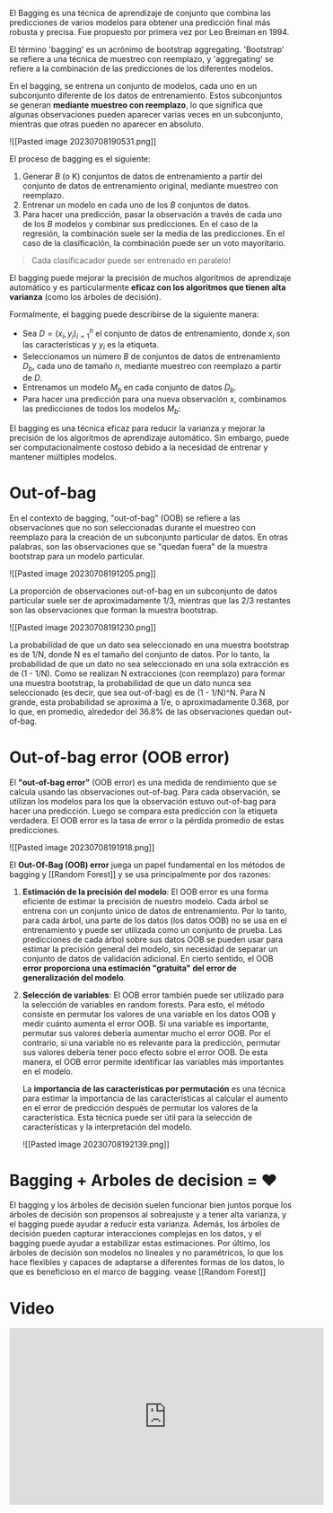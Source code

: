 El Bagging es una técnica de aprendizaje de conjunto que combina las predicciones de varios modelos para obtener una predicción final más robusta y precisa. Fue propuesto por primera vez por Leo Breiman en 1994.

El término 'bagging' es un acrónimo de bootstrap aggregating. 'Bootstrap' se refiere a una técnica de muestreo con reemplazo, y 'aggregating' se refiere a la combinación de las predicciones de los diferentes modelos.

En el bagging, se entrena un conjunto de modelos, cada uno en un subconjunto diferente de los datos de entrenamiento. Estos subconjuntos se generan **mediante muestreo con reemplazo**, lo que significa que algunas observaciones pueden aparecer varias veces en un subconjunto, mientras que otras pueden no aparecer en absoluto.

![[Pasted image 20230708190531.png]]

El proceso de bagging es el siguiente:

1. Generar $B$ (o K) conjuntos de datos de entrenamiento a partir del conjunto de datos de entrenamiento original, mediante muestreo con reemplazo.
2. Entrenar un modelo en cada uno de los $B$ conjuntos de datos.
3. Para hacer una predicción, pasar la observación a través de cada uno de los $B$ modelos y combinar sus predicciones. En el caso de la regresión, la combinación suele ser la media de las predicciones. En el caso de la clasificación, la combinación puede ser un voto mayoritario.

> Cada clasificacador puede ser entrenado en paralelo!

El bagging puede mejorar la precisión de muchos algoritmos de aprendizaje automático y es particularmente **eficaz con los algoritmos que tienen alta varianza** (como los árboles de decisión).

Formalmente, el bagging puede describirse de la siguiente manera:

- Sea $D = {(x_{i}, y_{i})}_{i=1}^{n}$ el conjunto de datos de entrenamiento, donde $x_{i}$ son las características y $y_{i}$ es la etiqueta.
- Seleccionamos un número $B$ de conjuntos de datos de entrenamiento $D_{b}$, cada uno de tamaño $n$, mediante muestreo con reemplazo a partir de $D$.
- Entrenamos un modelo $M_{b}$ en cada conjunto de datos $D_{b}$.
- Para hacer una predicción para una nueva observación $x$, combinamos las predicciones de todos los modelos $M_{b}$:

El bagging es una técnica eficaz para reducir la varianza y mejorar la precisión de los algoritmos de aprendizaje automático. Sin embargo, puede ser computacionalmente costoso debido a la necesidad de entrenar y mantener múltiples modelos.

# Out-of-bag

En el contexto de bagging, "out-of-bag" (OOB) se refiere a las observaciones que no son seleccionadas durante el muestreo con reemplazo para la creación de un subconjunto particular de datos. En otras palabras, son las observaciones que se "quedan fuera" de la muestra bootstrap para un modelo particular.

![[Pasted image 20230708191205.png]]

La proporción de observaciones out-of-bag en un subconjunto de datos particular suele ser de aproximadamente 1/3, mientras que las 2/3 restantes son las observaciones que forman la muestra bootstrap.

![[Pasted image 20230708191230.png]]

La probabilidad de que un dato sea seleccionado en una muestra bootstrap es de 1/N, donde N es el tamaño del conjunto de datos. 
Por lo tanto, la probabilidad de que un dato no sea seleccionado en una sola extracción es de (1 - 1/N). Como se realizan N extracciones (con reemplazo) para formar una muestra bootstrap, la probabilidad de que un dato nunca sea seleccionado (es decir, que sea out-of-bag) es de (1 - 1/N)^N. 
Para N grande, esta probabilidad se aproxima a 1/e, o aproximadamente 0.368, por lo que, en promedio, alrededor del 36.8% de las observaciones quedan out-of-bag.

# Out-of-bag error (OOB error)

El **"out-of-bag error"** (OOB error) es una medida de rendimiento que se calcula usando las observaciones out-of-bag. Para cada observación, se utilizan los modelos para los que la observación estuvo out-of-bag para hacer una predicción. Luego se compara esta predicción con la etiqueta verdadera. El OOB error es la tasa de error o la pérdida promedio de estas predicciones.

![[Pasted image 20230708191918.png]]

El **Out-Of-Bag (OOB) error** juega un papel fundamental en los métodos de bagging y [[Random Forest]] y se usa principalmente por dos razones:

1. **Estimación de la precisión del modelo**: El OOB error es una forma eficiente de estimar la precisión de nuestro modelo. Cada árbol se entrena con un conjunto único de datos de entrenamiento. Por lo tanto, para cada árbol, una parte de los datos (los datos OOB) no se usa en el entrenamiento y puede ser utilizada como un conjunto de prueba. Las predicciones de cada árbol sobre sus datos OOB se pueden usar para estimar la precisión general del modelo, sin necesidad de separar un conjunto de datos de validación adicional. En cierto sentido, el OOB **error proporciona una estimación "gratuita" del error de generalización del modelo**.

2. **Selección de variables**: El OOB error también puede ser utilizado para la selección de variables en random forests. Para esto, el método consiste en permutar los valores de una variable en los datos OOB y medir cuánto aumenta el error OOB. Si una variable es importante, permutar sus valores debería aumentar mucho el error OOB. Por el contrario, si una variable no es relevante para la predicción, permutar sus valores debería tener poco efecto sobre el error OOB. De esta manera, el OOB error permite identificar las variables más importantes en el modelo.
   
   La **importancia de las características por permutación** es una técnica para estimar la importancia de las características al calcular el aumento en el error de predicción después de permutar los valores de la característica. Esta técnica puede ser útil para la selección de características y la interpretación del modelo.
   
   ![[Pasted image 20230708192139.png]]

# Bagging + Arboles de decision = ❤️

El bagging y los árboles de decisión suelen funcionar bien juntos porque los árboles de decisión son propensos al sobreajuste y a tener alta varianza, y el bagging puede ayudar a reducir esta varianza. Además, los árboles de decisión pueden capturar interacciones complejas en los datos, y el bagging puede ayudar a estabilizar estas estimaciones. Por último, los árboles de decisión son modelos no lineales y no paramétricos, lo que los hace flexibles y capaces de adaptarse a diferentes formas de los datos, lo que es beneficioso en el marco de bagging.
vease [[Random Forest]]

# Video


<iframe width="560" height="315" src="https://www.youtube.com/embed/pWSULhaZlQM" title="YouTube video player" frameborder="0" allow="accelerometer; autoplay; clipboard-write; encrypted-media; gyroscope; picture-in-picture; web-share" allowfullscreen></iframe>